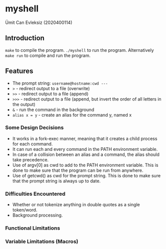 # myshell
Ümit Can Evleksiz (2020400114)

## Introduction
`make` to compile the program.
`./myshell` to run the program.
Alternatively `make run` to compile and run the program.

## Features
 * The prompt string: `username@hostname:cwd ---`
 * `>` - redirect output to a file (overwrite)
 * `>>` - redirect output to a file (append)
 * `>>>` - redirect output to a file (append, but invert the order of all letters in the output)
 * `&` - run the command in the background
 * `alias x = y` - create an alias for the command y, named x

### Some Design Decisions
 * It works in a fork-exec manner, meaning that it creates a child process for each command.
 * It can run each and every command in the PATH environment variable.
 * In case of a collision between an alias and a command, the alias should take precedence.
 * Use of argv[0] as cwd to add to the PATH environment variable. This is done to make sure that the program can be run from anywhere.
 * Use of getcwd() as cwd for the prompt string. This is done to make sure that the prompt string is always up to date.

### Difficulties Encountered
 * Whether or not tokenize anything in double quotes as a single token/word.
 * Background processing.

### Functional Limitations


### Variable Limitations (Macros)



